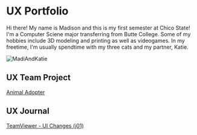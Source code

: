 # UX Portfolio

Hi there! My name is Madison and this is my first semester at Chico State! I'm a Computer Sciene major transferring from Butte College. Some of my hobbies include 3D modeling and printing as well as videogames. In my freetime, I'm usually spendtime with my three cats and my partner, Katie.

![MadiAndKatie](/assets/MadiAndKatie.png "Madi and Katie")

## UX Team Project

[Animal Adopter](https://chicostate.github.io/UX-animal-adopter/)

## UX Journal

[TeamViewer - UI Changes (j01)](j01/)
